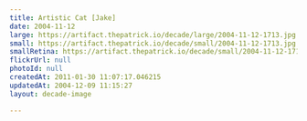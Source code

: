 ```yaml
---
title: Artistic Cat [Jake]
date: 2004-11-12
large: https://artifact.thepatrick.io/decade/large/2004-11-12-1713.jpg
small: https://artifact.thepatrick.io/decade/small/2004-11-12-1713.jpg
smallRetina: https://artifact.thepatrick.io/decade/small/2004-11-12-1713@2x.jpg
flickrUrl: null
photoId: null
createdAt: 2011-01-30 11:07:17.046215
updatedAt: 2004-12-09 11:15:27
layout: decade-image

---
```


